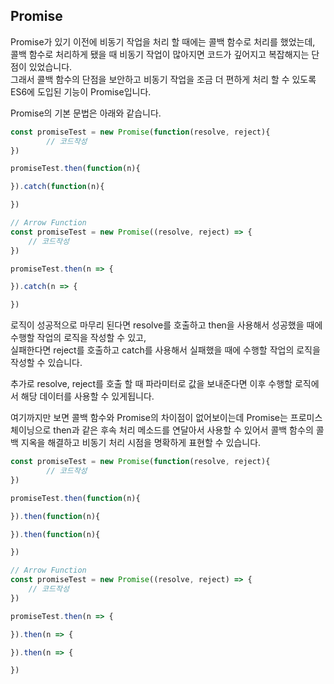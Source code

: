 ## Promise

Promise가 있기 이전에 비동기 작업을 처리 할 때에는 콜백 함수로 처리를 했었는데, 콜백 함수로 처리하게 됐을 때 비동기 작업이 많아지면 코드가 깊어지고 복잡해지는 단점이 있었습니다.  
그래서 콜백 함수의 단점을 보안하고 비동기 작업을 조금 더 편하게 처리 할 수 있도록 ES6에 도입된 기능이 Promise입니다.  
  
Promise의 기본 문법은 아래와 같습니다.

```jsx
const promiseTest = new Promise(function(resolve, reject){
        // 코드작성
})

promiseTest.then(function(n){

}).catch(function(n){

})

// Arrow Function
const promiseTest = new Promise((resolve, reject) => {
    // 코드작성
})

promiseTest.then(n => {

}).catch(n => {

})
```

로직이 성공적으로 마무리 된다면 resolve를 호출하고 then을 사용해서 성공했을 때에 수행할 작업의 로직을 작성할 수 있고,  
실패한다면 reject를 호출하고 catch를 사용해서 실패했을 때에 수행할 작업의 로직을 작성할 수 있습니다.  
  
추가로 resolve, reject를 호출 할 때 파라미터로 값을 보내준다면 이후 수행할 로직에서 해당 데이터를 사용할 수 있게됩니다.  
  
  


여기까지만 보면 콜백 함수와 Promise의 차이점이 없어보이는데 Promise는 프로미스 체이닝으로 then과 같은 후속 처리 메소드를 연달아서 사용할 수 있어서 콜백 함수의 콜백 지옥을 해결하고 비동기 처리 시점을 명확하게 표현할 수 있습니다.

```jsx
const promiseTest = new Promise(function(resolve, reject){
        // 코드작성
})

promiseTest.then(function(n){

}).then(function(n){

}).then(function(n){

})

// Arrow Function
const promiseTest = new Promise((resolve, reject) => {
    // 코드작성
})

promiseTest.then(n => {

}).then(n => {

}).then(n => {

})
```
